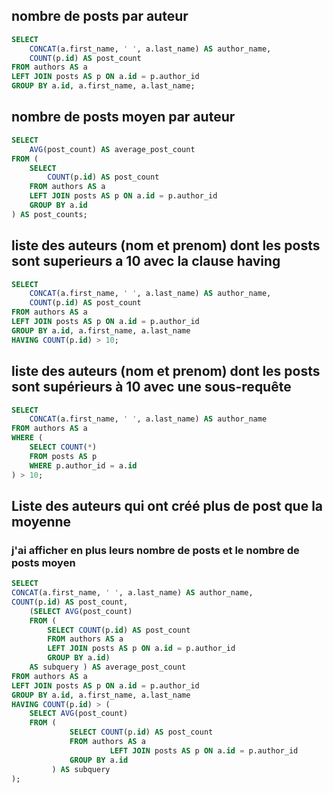 ## nombre de posts par auteur
```sql
SELECT
    CONCAT(a.first_name, ' ', a.last_name) AS author_name,
    COUNT(p.id) AS post_count
FROM authors AS a
LEFT JOIN posts AS p ON a.id = p.author_id
GROUP BY a.id, a.first_name, a.last_name;
```

## nombre de posts moyen par auteur
```sql
SELECT 
    AVG(post_count) AS average_post_count
FROM (
    SELECT 
        COUNT(p.id) AS post_count
    FROM authors AS a
    LEFT JOIN posts AS p ON a.id = p.author_id
    GROUP BY a.id
) AS post_counts;
```

## liste des auteurs (nom et prenom) dont les posts sont superieurs a 10 avec la clause having
```sql
SELECT 
    CONCAT(a.first_name, ' ', a.last_name) AS author_name,
    COUNT(p.id) AS post_count
FROM authors AS a
LEFT JOIN posts AS p ON a.id = p.author_id
GROUP BY a.id, a.first_name, a.last_name
HAVING COUNT(p.id) > 10;
```

## liste des auteurs (nom et prenom) dont les posts sont supérieurs à 10 avec une sous-requête
```sql
SELECT 
    CONCAT(a.first_name, ' ', a.last_name) AS author_name
FROM authors AS a
WHERE (
    SELECT COUNT(*)
    FROM posts AS p
    WHERE p.author_id = a.id
) > 10;
```

## Liste des auteurs qui ont créé plus de post que la moyenne
### j'ai afficher en plus leurs nombre de posts et le nombre de posts moyen
```sql
SELECT
CONCAT(a.first_name, ' ', a.last_name) AS author_name,
COUNT(p.id) AS post_count,
    (SELECT AVG(post_count)
    FROM (
        SELECT COUNT(p.id) AS post_count
        FROM authors AS a
        LEFT JOIN posts AS p ON a.id = p.author_id
        GROUP BY a.id) 
    AS subquery ) AS average_post_count
FROM authors AS a
LEFT JOIN posts AS p ON a.id = p.author_id
GROUP BY a.id, a.first_name, a.last_name
HAVING COUNT(p.id) > (
    SELECT AVG(post_count)
    FROM (
             SELECT COUNT(p.id) AS post_count
             FROM authors AS a
                      LEFT JOIN posts AS p ON a.id = p.author_id
             GROUP BY a.id
         ) AS subquery
);
```